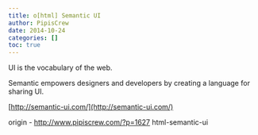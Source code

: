 ```yaml
---
title: o[html] Semantic UI
author: PipisCrew
date: 2014-10-24
categories: []
toc: true
---
```


UI is the vocabulary of the web.

Semantic empowers designers and developers by creating a language for sharing UI.

[http://semantic-ui.com/](http://semantic-ui.com/)

origin - http://www.pipiscrew.com/?p=1627 html-semantic-ui